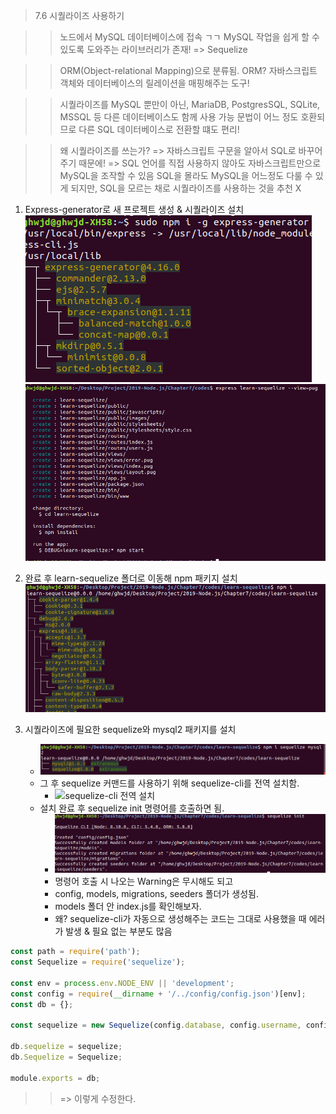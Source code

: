 > 7.6 시퀄라이즈 사용하기 

>> 노드에서 MySQL 데이터베이스에 접속 ㄱㄱ
>> MySQL 작업을 쉽게 할 수 있도록 도와주는 라이브러리가 존재! => Sequelize

>> ORM(Object-relational Mapping)으로 분류됨.
>> ORM? 자바스크립트 객체와 데이터베이스의 릴레이션을 매핑해주는 도구!

>> 시퀄라이즈를 MySQL 뿐만이 아닌, MariaDB, PostgresSQL, SQLite, MSSQL 등 다른 데이터베이스도 함께 사용 가능
>> 문법이 어느 정도 호환되므로 다른 SQL 데이터베이스로 전환할 떄도 편리!

>> 왜 시퀄라이즈를 쓰는가? 
>> => 자바스크립트 구문을 알아서 SQL로 바꾸어주기 때문에!
>> => SQL 언어를 직접 사용하지 않아도 자바스크립트만으로 MySQL을 조작할 수 있음 
>> SQL을 몰라도 MySQL을 어느정도 다룰 수 있게 되지만, SQL을 모르는 채로 시퀄라이즈를 사용하는 것을 추천 X

1. Express-generator로 새 프로젝트 생성 & 시퀄라이즈 설치
![express-generator 우분투 설치](./images/installexpressgenerator.png)
![express-generator로 새 프로젝트 설치](./images/express-generator.png)

2. 완료 후 learn-sequelize 폴더로 이동해 npm 패키지 설치
![cd learn-sequelize/npm i](./images/npm_i.png)

3. 시퀄라이즈에 필요한 sequelize와 mysql2 패키지를 설치 
    * ![패키지 설치](./images/npm_i_sequelize_mysql2.png)
    * 그 후 sequelize 커맨드를 사용하기 위해 sequelize-cli를 전역 설치함.
        * ![sequelize-cli 전역 설치](./images/npm_i_sequelize_cli.png)
    * 설치 완료 후 sequelize init 명령어를 호출하면 됨.
        * ![sequelize init](./images/sequelize_init.png)
        * 명령어 호출 시 나오는 Warning은 무시해도 되고 
        * config, models, migrations, seeders 폴더가 생성됨.
        * models 폴더 안 index.js를 확인해보자.
        * 왜? sequelize-cli가 자동으로 생성해주는 코드는 그대로 사용했을 때 에러가 발생 & 필요 없는 부분도 많음
```javascript
const path = require('path');
const Sequelize = require('sequelize');

const env = process.env.NODE_ENV || 'development';
const config = require(__dirname + '/../config/config.json')[env];
const db = {};

const sequelize = new Sequelize(config.database, config.username, config.password, config);

db.sequelize = sequelize;
db.Sequelize = Sequelize;

module.exports = db;
```
>> => 이렇게 수정한다.



